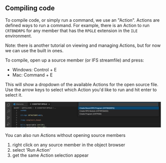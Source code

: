 #

## Compiling code

To compile code, or simply run a command, we use an "Action". Actions are defined ways to run a command. For example, there is an Action to run `CRTBNDRPG` for any member that has the `RPGLE` extension in the `ILE` environment.

Note: there is another tutorial on viewing and managing Actions, but for now we can use the built in ones.

To compile, open up a source member (or IFS streamfile) and press:

* Windows: Control + E
* Mac: Command + E

This will show a dropdown of the available Actions for the open source file. Use the arrow keys to select which Action you'd like to run and hit enter to select it.

![](compile.png)

You can also run Actions without opening source members

1. right click on any source member in the object browser
2. select 'Run Action'
3. get the same Action selection appear